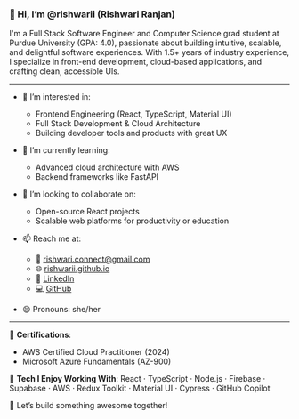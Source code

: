 ### 👋 Hi, I’m @rishwarii (Rishwari Ranjan)

I'm a Full Stack Software Engineer and Computer Science grad student at Purdue University (GPA: 4.0), passionate about building intuitive, scalable, and delightful software experiences. With 1.5+ years of industry experience, I specialize in front-end development, cloud-based applications, and crafting clean, accessible UIs.

---

- 👀 I’m interested in:
  - Frontend Engineering (React, TypeScript, Material UI)
  - Full Stack Development & Cloud Architecture
  - Building developer tools and products with great UX

- 🌱 I’m currently learning:
  - Advanced cloud architecture with AWS
  - Backend frameworks like FastAPI

- 💞️ I’m looking to collaborate on:
  - Open-source React projects
  - Scalable web platforms for productivity or education

- 📫 Reach me at:
  - 📧 rishwari.connect@gmail.com  
  - 🌐 [rishwarii.github.io](https://rishwarii.github.io)
  - 🔗 [LinkedIn](https://linkedin.com/in/rishwari)
  - 💻 [GitHub](https://github.com/rishwariii)

- 😄 Pronouns: she/her

---

📌 **Certifications**:  
- AWS Certified Cloud Practitioner (2024)  
- Microsoft Azure Fundamentals (AZ-900)

🧠 **Tech I Enjoy Working With**:
React · TypeScript · Node.js · Firebase · Supabase · AWS · Redux Toolkit · Material UI · Cypress · GitHub Copilot

🚀 Let’s build something awesome together!

